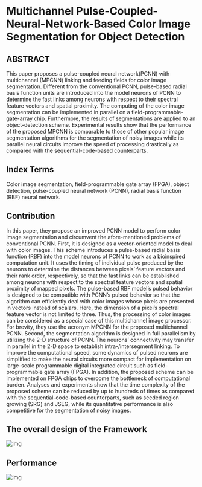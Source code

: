 # Multichannel Pulse-Coupled-Neural-Network-Based Color Image Segmentation for Object Detection

## **ABSTRACT** 

This paper proposes a pulse-coupled neural network(PCNN) with multichannel (MPCNN) linking and feeding fields for color image segmentation. Different from the conventional PCNN, pulse-based radial basis function units are introduced into the model neurons of PCNN to determine the fast links among neurons with respect to their spectral feature vectors and spatial proximity. The computing of the color image segmentation can be implemented in parallel on a field-programmable-gate-array chip. Furthermore, the results of segmentations are applied to an object-detection scheme. Experimental results show that the performance of the proposed MPCNN is comparable to those of other popular image segmentation algorithms for the segmentation of noisy images while its parallel neural circuits improve the speed of processing drastically as compared with the sequential-code-based counterparts.

## Index Terms

Color image segmentation, field-programmable gate array (FPGA), object detection, pulse-coupled neural network (PCNN), radial basis function (RBF) neural network.

## Contribution

In this paper, they propose an improved PCNN model to perform color image segmentation and circumvent the afore-mentioned problems of conventional PCNN. First, it is designed as a vector-oriented model to deal with color images. This scheme introduces a pulse-based radial basis function (RBF) into the model neurons of PCNN to work as a bioinspired computation unit. It uses the timing of individual pulse produced by the neurons to determine the distances between pixels’ feature vectors and their rank order, respectively, so that the fast links can be established among neurons with respect to the spectral feature vectors and spatial proximity of mapped pixels. The pulse-based RBF model’s pulsed behavior is designed to be compatible with PCNN’s pulsed behavior so that the algorithm can efficiently deal with color images whose pixels are presented in vectors instead of scalars. Here, the dimension of a pixel’s spectral feature vector is not limited to three. Thus, the processing of color images can be considered as a special case of this multichannel image processor. For brevity, they use the acronym MPCNN for the proposed multichannel PCNN. Second, the segmentation algorithm is designed in full parallelism by utilizing the 2-D structure of PCNN. The neurons’ connectivity may transfer in parallel in the 2-D space to establish intra-/intersegment linking. To improve the computational speed, some dynamics of pulsed neurons are simplified to make the neural circuits more compact for implementation on large-scale programmable digital integrated circuit such as field-programmable gate array (FPGA). In addition, the proposed scheme can be implemented on FPGA chips to overcome the bottleneck of computational burden. Analyses and experiments show that the time complexity of the proposed scheme can be reduced by up to hundreds of times as compared with the sequential-code-based counterparts, such as seeded region growing (SRG) and JSEG, while its quantitative performance is also competitive for the segmentation of noisy images.

## The overall design of the Framework

![img](https://gitee.com/feiyipengfei/pic-md1/raw/master/20210905231722)

## Performance

![img](https://gitee.com/feiyipengfei/pic-md1/raw/master/20210905231712.png)

